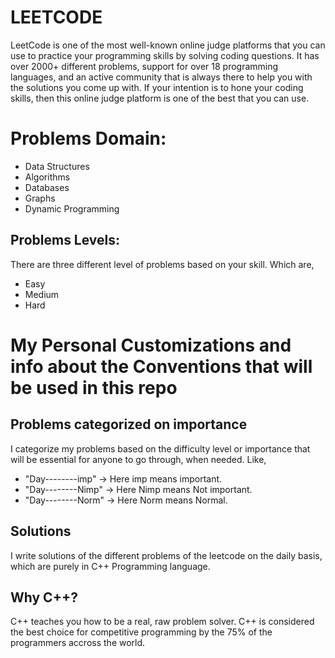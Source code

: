 # LEETCODE 

 LeetCode is one of the most well-known online judge platforms that you can use to practice your programming skills by solving coding questions. 
 It has over 2000+ different problems, support for over 18 programming languages,
 and an active community that is always there to help you with the solutions you come up with.
 If your intention is to hone your coding skills, then this online judge platform is one of the best that you can use.
 
 # Problems Domain:
 
 * Data Structures 
 * Algorithms
 * Databases
 * Graphs
 * Dynamic Programming
 
 ## Problems Levels:
 
 There are three different level of problems based on your skill. Which are,
 * Easy
 * Medium 
 * Hard
 
 # My Personal Customizations and info about the Conventions that will be used in this repo
 
 ## Problems categorized on importance
 
 I categorize my problems based on the difficulty level or importance that will be essential for anyone to go through, when needed. Like,
 * "Day--------imp" -> Here imp means important.
 * "Day--------Nimp" -> Here Nimp means Not important.
 * "Day--------Norm" -> Here Norm means Normal.
 
 ## Solutions
 I write solutions of the different problems of the leetcode on the daily basis, which are purely in C++ Programming language.
 
 ## Why C++?
 
 C++ teaches you how to be a real, raw problem solver.
 C++ is considered the best choice for competitive programming by the 75% of the programmers accross the world.

 
